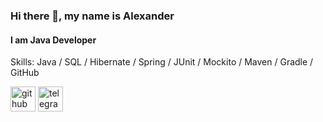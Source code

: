 ### Hi there 👋, my name is Alexander
#### I am Java Developer

Skills: Java / SQL / Hibernate / Spring / JUnit / Mockito / Maven / Gradle / GitHub



[<img src='https://cdn.jsdelivr.net/npm/simple-icons@3.0.1/icons/github.svg' alt='github' height='40'>](https://github.com/https://github.com/MironovAlexanderJR)  [<img src='https://cdn.jsdelivr.net/npm/simple-icons@3.0.1/icons/telegram.svg' alt='telegram' height='40'>](https://t.me/MironovAlexander)  


